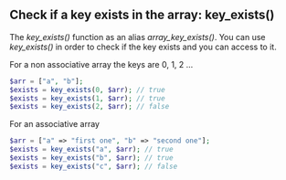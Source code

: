 ## Check if a key exists in the array:  key_exists()

The *key_exists()* function as an alias *array_key_exists()*.
You can use *key_exists()* in order to check if the key exists and you can access to it.

For a non associative array the keys are 0, 1, 2 ...

```php
$arr = ["a", "b"];
$exists = key_exists(0, $arr); // true
$exists = key_exists(1, $arr); // true
$exists = key_exists(2, $arr); // false
```

For an associative array
```php
$arr = ["a" => "first one", "b" => "second one"];
$exists = key_exists("a", $arr); // true
$exists = key_exists("b", $arr); // true
$exists = key_exists("c", $arr); // false
```
